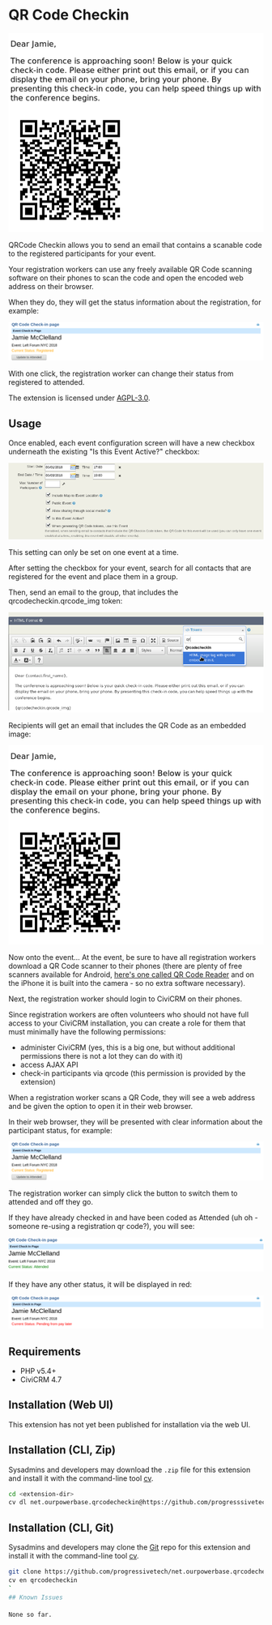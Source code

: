 # QR Code Checkin

![Screenshot](/images/screenshot.png)

QRCode Checkin allows you to send an email that contains a scanable code to the registered participants for your event.

Your registration workers can use any freely available QR Code scanning software on their phones to scan the code and open the encoded web address on their browser.

When they do, they will get the status information about the registration, for example:


![Registered attendee with button to update status](/images/qrcode-checkin-registered.png)

With one click, the registration worker can change their status from registered to attended.

The extension is licensed under [AGPL-3.0](LICENSE.txt).

## Usage

Once enabled, each event configuration screen will have a new checkbox underneath the existing "Is this Event Active?" checkbox:

![Checkbox to enable QR Code checkin for this event](/images/qrcode-event-configuration.png)

This setting can only be set on one event at a time.

After setting the checkbox for your event, search for all contacts that are registered for the event and place them in a group.

Then, send an email to the group, that includes the qrcodecheckin.qrcode_img token:

![Same email that include QR Code checkin token](/images/qrcode-compose-email.png)

Recipients will get an email that includes the QR Code as an embedded image:

![User's view of the QR Code in their email](/images/qrcode-view-email.png)

Now onto the event... At the event, be sure to have all registration workers download a QR Code scanner to their phones (there are plenty of free scanners available for Android, [here's one called QR Code Reader](https://play.google.com/store/apps/details?id=me.scan.android.client&hl=en) and on the iPhone it is built into the camera - so no extra software necessary).

Next, the registration worker should login to CiviCRM on their phones.

Since registration workers are often volunteers who should not have full access to your CiviCRM installation, you can create a role for them that must minimally have the following permissions:

 * administer CiviCRM (yes, this is a big one, but without additional permissions there is not a lot they can do with it)
 * access AJAX API
 * check-in participants via qrcode (this permission is provided by the extension)

When a registration worker scans a QR Code, they will see a web address and be given the option to open it in their web browser.

In their web browser, they will be presented with clear information about the participant status, for example:

![Registrant status with button to updat](/images/qrcode-checkin-registered.png)

The registration worker can simply click the button to switch them to attended and off they go.

If they have already checked in and have been coded as Attended (uh oh - someone re-using a registration qr code?), you will see:

![Registrant status with button to updat](/images/qrcode-checkin-attended.png)

If they have any other status, it will be displayed in red:

![Registrant status with button to updat](/images/qrcode-checkin-pending.png)

## Requirements

* PHP v5.4+
* CiviCRM 4.7 

## Installation (Web UI)

This extension has not yet been published for installation via the web UI.

## Installation (CLI, Zip)

Sysadmins and developers may download the `.zip` file for this extension and
install it with the command-line tool [cv](https://github.com/civicrm/cv).

```bash
cd <extension-dir>
cv dl net.ourpowerbase.qrcodecheckin@https://github.com/progresssivetech/net.ourpowerbase.qrcodecheckin/archive/master.zip
```

## Installation (CLI, Git)

Sysadmins and developers may clone the [Git](https://en.wikipedia.org/wiki/Git) repo for this extension and
install it with the command-line tool [cv](https://github.com/civicrm/cv).

```bash
git clone https://github.com/progressivetech/net.ourpowerbase.qrcodecheckin.git
cv en qrcodecheckin
`
## Known Issues

None so far.

